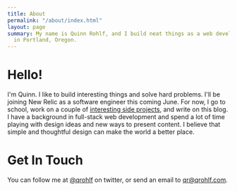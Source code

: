 ```yaml
---
title: About
permalink: "/about/index.html"
layout: page
summary: My name is Quinn Rohlf, and I build neat things as a web developer and student
  in Portland, Oregon.
---
```


# Hello!
I'm Quinn. I like to build interesting things and solve hard problems. I'll be joining New Relic as a software engineer this coming June. For now, I go to school, work on a couple of  [interesting side projects](/projects), and write on this blog. I have a background in full-stack web development and spend a lot of time playing with design ideas and new ways to present content. I believe that simple and thoughtful design can make the world a better place.

# Get In Touch
You can follow me at [@qrohlf](https://twitter.com/qrohlf) on twitter, or send an email to [qr@qrohlf.com](mailto:qr@qrohlf.com).
